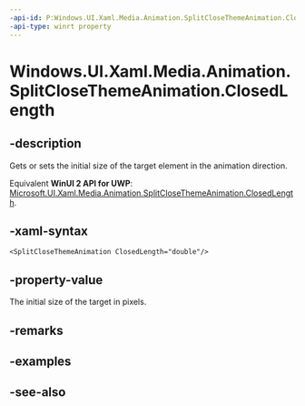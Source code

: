 ```yaml
---
-api-id: P:Windows.UI.Xaml.Media.Animation.SplitCloseThemeAnimation.ClosedLength
-api-type: winrt property
---
```


<!-- Property syntax
public double ClosedLength { get;  set; }
-->

# Windows.UI.Xaml.Media.Animation.SplitCloseThemeAnimation.ClosedLength

## -description
Gets or sets the initial size of the target element in the animation direction.

Equivalent **WinUI 2 API for UWP**: [Microsoft.UI.Xaml.Media.Animation.SplitCloseThemeAnimation.ClosedLength](/windows/winui/api/microsoft.ui.xaml.media.animation.splitclosethemeanimation.closedlength).

## -xaml-syntax
```xaml
<SplitCloseThemeAnimation ClosedLength="double"/>
```


## -property-value
The initial size of the target in pixels.

## -remarks

## -examples

## -see-also

